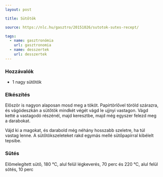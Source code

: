 ```yaml
---
layout: post

title: Sütőtök

source: https://nlc.hu/gasztro/20151026/sutotok-sutes-recept/

tags:
  - name: gasztronómia
    url: gasztronomia
  - name: desszertek
    url: desszertek
---
```


### Hozzávalók
 - 1 nagy sütőtök

### Elkészítés
Először is nagyon alaposan mosd meg a tököt. Papírtörlővel töröld szárazra, és 
vágódeszkán a sütőtök mindkét végét vágd le ujjnyi vastagon. Vágd ketté a 
vastagodó részénél, majd keresztbe, majd még egyszer felezd meg a darabokat.

Vájd ki a magokat, és darabold még néhány hosszabb szeletre, ha túl vastag 
lenne. A sütőtökszeleteket rakd egymás mellé sütőpapírral kibélelt tepsibe.

### Sütés
Előmelegített sütő, 180 °C, alul felül légkeverés, 70 perc
és 220 °C, alul felül sötés, 10 perc
